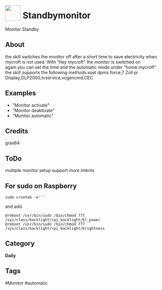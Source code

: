 # <img src="https://raw.githack.com/FortAwesome/Font-Awesome/master/svgs/solid/desktop.svg" card_color="#40DBB0" width="50" height="50" style="vertical-align:bottom"/> Standbymonitor
Monitor Standby

## About
the skill switches the monitor off after a short time to save electricity when mycroft is not used. With "hey mycroft" the monitor is switched on again.you can set the time and the automatic mode under "home.mycroft".
the skill supports the following methods:xset dpms force,7 Zoll pi Display,DLP2000,tvservice,vcgencmd,CEC

## Examples
* "Monitor activate"
* "Monitor deaktivate"
* "Monitor automatic"

## Credits
gras64

## ToDo
multiple monitor setup support
more intents
## For sudo on Raspberry

    sudo crontab -e'''
and add
    
    @reboot /usr/bin/sudo /bin/chmod 777 /sys/class/backlight/rpi_backlight/bl_power
    @reboot /usr/bin/sudo /bin/chmod 777 /sys/class/backlight/rpi_backlight/brightness

## Category
**Daily**

## Tags
#Monitor
#automatic
